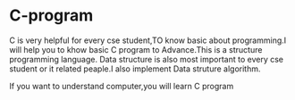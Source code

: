# C-program
C is  very helpful for every cse student,TO know basic about programming.I will help you to khow basic C program to Advance.This is a structure programming language.
Data structure is also most important to every cse student or it related peaple.I also implement Data struture algorithm.

If you want to understand computer,you will  learn C program
